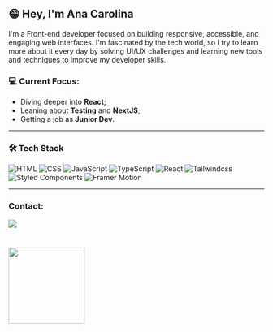 ## 😁 Hey, I'm Ana Carolina

I'm a Front-end developer focused on building responsive, accessible, and engaging web interfaces. I'm fascinated by the tech world, so I try to learn more about it every day by solving UI/UX challenges and learning new tools and techniques to improve my developer skills.

### 💻 Current Focus:
- Diving deeper into **React**;
- Leaning about **Testing** and **NextJS**;
- Getting a job as **Junior Dev**.
  
<hr>

### 🛠️ Tech Stack
![HTML](https://img.shields.io/badge/HTML5-E34F26?logo=html5&logoColor=white)
![CSS](https://img.shields.io/badge/CSS3-1572B6?logo=css3&logoColor=white)
![JavaScript](https://img.shields.io/badge/JavaScript-F7DF1E?logo=javascript&logoColor=black)
![TypeScript](https://shields.io/badge/TypeScript-3178C6?logo=TypeScript&logoColor=FFF&style=flat-square)
![React](https://img.shields.io/badge/React-20232A?logo=react&logoColor=61DAFB)
![Tailwindcss](https://img.shields.io/badge/tailwindcss-0F172A?&logo=tailwindcss)
![Styled Components](https://img.shields.io/badge/Styled--Components-db7093?logo=styled-components&logoColor=white)
![Framer Motion](https://img.shields.io/badge/Framer--Motion-000000?logo=framer&logoColor=white)

<hr>

### Contact:
<div>
<a href="https://www.linkedin.com/in/ana-carolina-d-sanches/" target="_blank"><img loading="lazy" src="https://img.shields.io/badge/-LinkedIn-%230077B5?style=for-the-badge&logo=linkedin&logoColor=white" target="_blank"></a>   
</div>

#
<div>
<a href="https://github.com/AnaCarol2001">
<img loading="lazy" height="150em" src="https://github-readme-stats.vercel.app/api/top-langs/?username=AnaCarol2001&layout=compact&langs_count=7&theme=midnight-purple"/>
</div>

<!--
**AnaCarol2001/AnaCarol2001** is a ✨ _special_ ✨ repository because its `README.md` (this file) appears on your GitHub profile.
<img loading="lazy" height="100em" src="https://github-readme-stats.vercel.app/api?username=AnaCarol2001&show_icons=true&theme=midnight-purple&include_all_commits=true&count_private=true"/>
Here are some ideas to get you started:


- 👯 I’m looking to collaborate on ...
- 🤔 I’m looking for help with ...
- 💬 Ask me about ...
- 📫 How to reach me: ...
- 😄 Pronouns: ...
- ⚡ Fun fact: ...
-->
